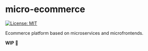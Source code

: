 # micro-ecommerce
[![License: MIT](https://img.shields.io/badge/License-MIT-yellow.svg)](https://opensource.org/licenses/MIT)

Ecommerce platform based on microservices and microfrontends.

**WIP** 🚧
